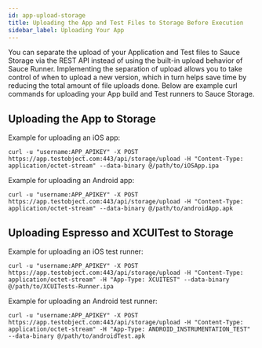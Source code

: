 ```yaml
---
id: app-upload-storage
title: Uploading the App and Test Files to Storage Before Execution
sidebar_label: Uploading Your App
---
```


You can separate the upload of your Application and Test files to Sauce Storage via the REST API instead of using the built-in upload behavior of Sauce Runner. Implementing the separation of upload allows you to take control of when to upload a new version, which in turn helps save time by reducing the total amount of file uploads done. Below are example curl commands for uploading your App build and Test runners to Sauce Storage.

## Uploading the App to Storage
Example for uploading an iOS app:

```curl
curl -u "username:APP_APIKEY" -X POST https://app.testobject.com:443/api/storage/upload -H "Content-Type: application/octet-stream" --data-binary @/path/to/iOSApp.ipa
```

Example for uploading an Android app:

```curl
curl -u "username:APP_APIKEY" -X POST https://app.testobject.com:443/api/storage/upload -H "Content-Type: application/octet-stream" --data-binary @/path/to/androidApp.apk
```

## Uploading Espresso and XCUITest to Storage
Example for uploading an iOS test runner:

```curl
curl -u "username:APP_APIKEY" -X POST https://app.testobject.com:443/api/storage/upload -H "Content-Type: application/octet-stream" -H "App-Type: XCUITEST" --data-binary @/path/to/XCUITests-Runner.ipa
```

Example for uploading an Android test runner:

```curl
curl -u "username:APP_APIKEY" -X POST https://app.testobject.com:443/api/storage/upload -H "Content-Type: application/octet-stream" -H "App-Type: ANDROID_INSTRUMENTATION_TEST" --data-binary @/path/to/androidTest.apk
```
